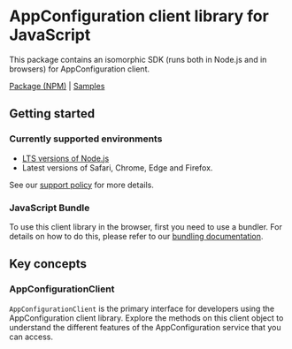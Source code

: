 # AppConfiguration client library for JavaScript

This package contains an isomorphic SDK (runs both in Node.js and in browsers) for AppConfiguration client.



[Package (NPM)](https://www.npmjs.com/package/@msinternal/appconfiguration) |
[Samples](https://github.com/Azure-Samples/azure-samples-js-management)

## Getting started

### Currently supported environments

- [LTS versions of Node.js](https://github.com/nodejs/release#release-schedule)
- Latest versions of Safari, Chrome, Edge and Firefox.

See our [support policy](https://github.com/Azure/azure-sdk-for-js/blob/main/SUPPORT.md) for more details.




### JavaScript Bundle
To use this client library in the browser, first you need to use a bundler. For details on how to do this, please refer to our [bundling documentation](https://aka.ms/AzureSDKBundling).

## Key concepts

### AppConfigurationClient

`AppConfigurationClient` is the primary interface for developers using the AppConfiguration client library. Explore the methods on this client object to understand the different features of the AppConfiguration service that you can access.

